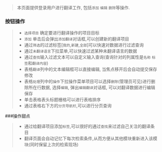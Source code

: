 > 本页面提供登录用户进行翻译工作, 包括`添加` `编辑` `删除`等操作.

### 按钮操作
> 
> - `选择项目` 确定要进行翻译操作的项目目标
> - `添加` 单击后会弹出`添加翻译`对话框,可以创建新的翻译项目
> - 通过`筛选`的过滤标签[`我的`,`新建`,`全部`]可以快速对数据进行过滤查询
> - 通过`未翻译语言`下拉菜单,可以快速过滤某种未翻译语言的数据
> - 通过`查找`输入过滤文本可以自定义输入查询(查询针对的列属性是`名称` `标签`和`翻译内容`)
> - 表格`翻译`列中的文本编辑框可以直接编辑, 当焦点移开后会自动提交保存修改
> - 表格`处理`列中的`操作`下拉操作菜单项目可以选择`删除`(管理员可见)进行删除所在行数据, 选择`编辑`, 弹出`编辑翻译`对话框, 可以对翻译数据进行编辑保存
> - 单击表格表头标题栅格可以进行表格排序
> - 通过表格右下方的`分页导航栏`,可以进行分页查询

###操作甜点
> - 通过给翻译项目添加`标签`,可以很好的通过`查找`来过滤自己关注的翻译条目
> - 翻译页面会自动记忆下每次检索条件,从而方便从其他模块重新进入该模块(同时保留上次的检索现场)
